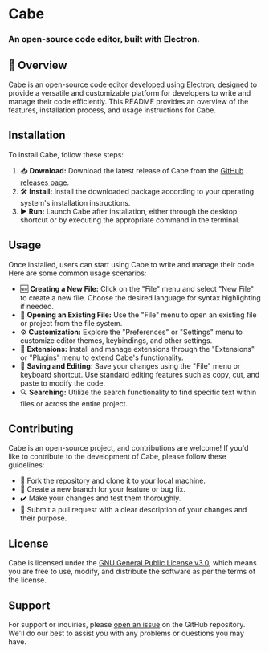 # Cabe

### An open-source code editor, built with Electron.

## 🚀 Overview
Cabe is an open-source code editor developed using Electron, designed to provide a versatile and customizable platform for developers to write and manage their code efficiently. This README provides an overview of the features, installation process, and usage instructions for Cabe.

## Installation
To install Cabe, follow these steps:

1. 📥 **Download:** Download the latest release of Cabe from the [GitHub releases page](https://github.com/Marcotrix/Cabe/releases).
2. 🛠️ **Install:** Install the downloaded package according to your operating system's installation instructions.
3. ▶️ **Run:** Launch Cabe after installation, either through the desktop shortcut or by executing the appropriate command in the terminal.

## Usage
Once installed, users can start using Cabe to write and manage their code. Here are some common usage scenarios:

- 🆕 **Creating a New File:** Click on the "File" menu and select "New File" to create a new file. Choose the desired language for syntax highlighting if needed.
- 📂 **Opening an Existing File:** Use the "File" menu to open an existing file or project from the file system.
- ⚙️ **Customization:** Explore the "Preferences" or "Settings" menu to customize editor themes, keybindings, and other settings.
- 🔗 **Extensions:** Install and manage extensions through the "Extensions" or "Plugins" menu to extend Cabe's functionality.
- 💾 **Saving and Editing:** Save your changes using the "File" menu or keyboard shortcut. Use standard editing features such as copy, cut, and paste to modify the code.
- 🔍 **Searching:** Utilize the search functionality to find specific text within files or across the entire project.

## Contributing
Cabe is an open-source project, and contributions are welcome! If you'd like to contribute to the development of Cabe, please follow these guidelines:

- 🍴 Fork the repository and clone it to your local machine.
- 🌿 Create a new branch for your feature or bug fix.
- ✔️ Make your changes and test them thoroughly.
- 🚀 Submit a pull request with a clear description of your changes and their purpose.

## License
Cabe is licensed under the [GNU General Public License v3.0](LICENSE), which means you are free to use, modify, and distribute the software as per the terms of the license.

## Support
For support or inquiries, please [open an issue](https://github.com/Marcotrix/cabe/issues) on the GitHub repository. We'll do our best to assist you with any problems or questions you may have.

